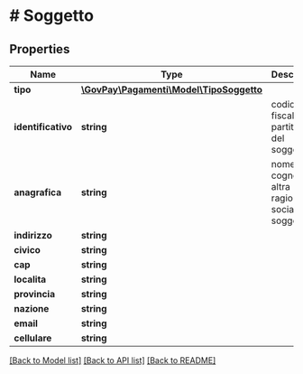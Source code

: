 # # Soggetto

## Properties

Name | Type | Description | Notes
------------ | ------------- | ------------- | -------------
**tipo** | [**\GovPay\Pagamenti\Model\TipoSoggetto**](TipoSoggetto.md) |  |
**identificativo** | **string** | codice fiscale o partita iva del soggetto |
**anagrafica** | **string** | nome e cognome o altra ragione sociale del soggetto | [optional]
**indirizzo** | **string** |  | [optional]
**civico** | **string** |  | [optional]
**cap** | **string** |  | [optional]
**localita** | **string** |  | [optional]
**provincia** | **string** |  | [optional]
**nazione** | **string** |  | [optional]
**email** | **string** |  | [optional]
**cellulare** | **string** |  | [optional]

[[Back to Model list]](../../README.md#models) [[Back to API list]](../../README.md#endpoints) [[Back to README]](../../README.md)
